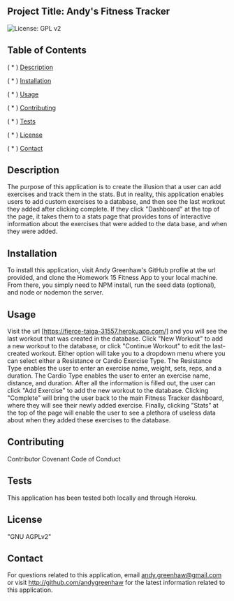 ## Project Title: Andy's Fitness Tracker

![License: GPL v2](https://img.shields.io/badge/License-GPL%20v2-blue.svg)

## Table of Contents

( * ) [Description](##-Description)

( * ) [Installation](##-Installation)

( * ) [Usage](##-Usage)

( * ) [Contributing](##-Contributing)

( * ) [Tests](##-Tests)

( * ) [License](##-License)

( * ) [Contact](##-Contact)


## Description

The purpose of this application is to create the illusion that a user can add exercises and track them in the stats. But in reality, this application enables users to add custom exercises to a database, and then see the last workout they added after clicking complete. If they click "Dashboard" at the top of the page, it takes them to a stats page that provides tons of interactive information about the exercises that were added to the data base, and when they were added.

## Installation

To install this application, visit Andy Greenhaw's GitHub profile at the url provided, and clone the Homework 15 Fitness App to your local machine. From there, you simply need to NPM install, run the seed data (optional), and node or nodemon the server.

## Usage

Visit the url [https://fierce-taiga-31557.herokuapp.com/] and you will see the last workout that was created in the database. Click "New Workout" to add a new workout to the database, or click "Continue Workout" to edit the last-created workout. Either option will take you to a dropdown menu where you can select either a Resistance or Cardio Exercise Type. The Resistance Type enables the user to enter an exercise name, weight, sets, reps, and a duration. The Cardio Type enables the user to enter an exercise name, distance, and duration. After all the information is filled out, the user can click "Add Exercise" to add the new workout to the database. Clicking "Complete" will bring the user back to the main Fitness Tracker dashboard, where they will see their newly added exercise. Finally, clicking "Stats" at the top of the page will enable the user to see a plethora of useless data about when they added these exercises to the database.

## Contributing

Contributor Covenant Code of Conduct

## Tests

This application has been tested both locally and through Heroku.

## License

"GNU AGPLv2"

## Contact

For questions related to this application, email andy.greenhaw@gmail.com or visit http://github.com/andygreenhaw for the latest information related to this application.

